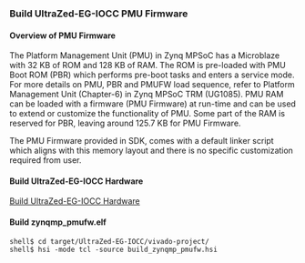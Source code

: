 ### Build UltraZed-EG-IOCC PMU Firmware

#### Overview of PMU Firmware

The Platform Management Unit (PMU) in Zynq MPSoC has a Microblaze with 32 KB of ROM and 128 KB of RAM. The ROM is pre-loaded with PMU Boot ROM (PBR) which performs pre-boot tasks and enters a service mode. For more details on PMU, PBR and PMUFW load sequence, refer to Platform Management Unit (Chapter-6) in Zynq MPSoC TRM (UG1085). PMU RAM can be loaded with a firmware (PMU Firmware) at run-time and can be used to extend or customize the functionality of PMU. Some part of the RAM is reserved for PBR, leaving around 125.7 KB for PMU Firmware.

The PMU Firmware provided in SDK, comes with a default linker script which aligns with this memory layout and there is no specific customization required from user.

#### Build UltraZed-EG-IOCC Hardware

[Build UltraZed-EG-IOCC Hardware](./ultrazed-eg-iocc-hardware.md)

#### Build zynqmp_pmufw.elf

```
shell$ cd target/UltraZed-EG-IOCC/vivado-project/
shell$ hsi -mode tcl -source build_zynqmp_pmufw.hsi
```

